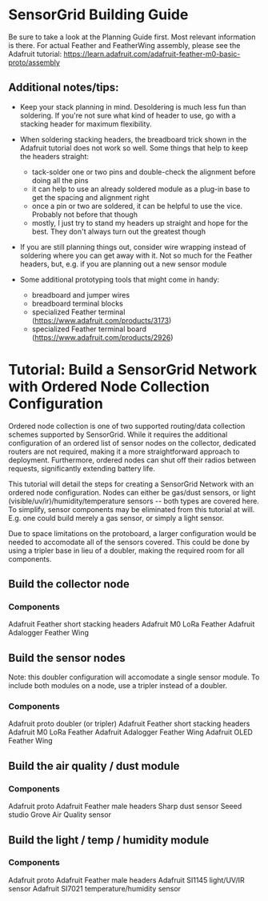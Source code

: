 # SensorGrid Building Guide

Be sure to take a look at the Planning Guide first. Most relevant information is there. For actual Feather and FeatherWing assembly, please see the Adafruit tutorial:
https://learn.adafruit.com/adafruit-feather-m0-basic-proto/assembly


## Additional notes/tips:

  * Keep your stack planning in mind. Desoldering is much less fun than soldering. If you're not sure what kind of header to use, go with a stacking header for maximum flexibility.

  * When soldering stacking headers, the breadboard trick shown in the Adafruit tutorial does not work so well. Some things that help to keep the headers straight:
    - tack-solder one or two pins and double-check the alignment before doing all the pins
    - it can help to use an already soldered module as a plug-in base to get the spacing and alignment right
    - once a pin or two are soldered, it can be helpful to use the vice. Probably not before that though
    - mostly, I just try to stand my headers up straight and hope for the best. They don't always turn out the greatest though

  * If you are still planning things out, consider wire wrapping instead of soldering where you can get away with it. Not so much for the Feather headers, but, e.g. if you are planning out a new sensor module

  * Some additional prototyping tools that might come in handy:
    - breadboard and jumper wires
    - breadboard terminal blocks
    - specialized Feather terminal (https://www.adafruit.com/products/3173)
    - specialized Feather terminal board (https://www.adafruit.com/products/2926)

# Tutorial: Build a SensorGrid Network with Ordered Node Collection Configuration

Ordered node collection is one of two supported routing/data collection schemes supported by SensorGrid. While it requires the additional configuration of an ordered list of sensor nodes on the collector, dedicated routers are not required, making it a more straightforward approach to deployment. Furthermore, ordered nodes can shut off their radios between requests, significantly extending battery life.

This tutorial will detail the steps for creating a SensorGrid Network with an ordered node configuration. Nodes can either be gas/dust sensors, or light (visible/uv/ir)/humidity/temperature sensors -- both types are covered here. To simplify, sensor components may be eliminated from this tutorial at will. E.g. one could build merely a gas sensor, or simply a light sensor.

Due to space limitations on the protoboard, a larger configuration would be needed to accomodate all of the sensors covered. This could be done by using a tripler base in lieu of a doubler, making the required room for all components.

## Build the collector node

### Components
Adafruit Feather short stacking headers
Adafruit M0 LoRa Feather
Adafruit Adalogger Feather Wing

## Build the sensor nodes

Note: this doubler configuration will accomodate a single sensor module. To include both modules on a node, use a tripler instead of a doubler.

### Components
Adafruit proto doubler (or tripler)
Adafruit Feather short stacking headers
Adafruit M0 LoRa Feather
Adafruit Adalogger Feather Wing
Adafruit OLED Feather Wing


## Build the air quality / dust module

### Components

Adafruit proto
Adafruit Feather male headers
Sharp dust sensor
Seeed studio Grove Air Quality sensor

## Build the light / temp / humidity module

### Components

Adafruit proto
Adafruit Feather male headers
Adafruit SI1145 light/UV/IR sensor
Adafruit SI7021 temperature/humidity sensor
